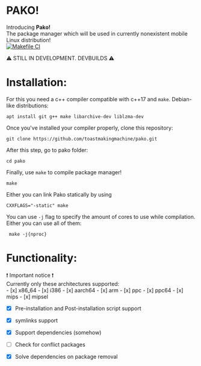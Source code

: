 # PAKO!

Introducing **Pako!**  
The package manager which will be used in currently nonexistent mobile Linux distribution!  
[![Makefile CI](https://github.com/toastmakingmachine/pako/actions/workflows/makefile.yml/badge.svg?branch=main)](https://github.com/toastmakingmachine/pako/actions/workflows/makefile.yml)  

:warning: STILL IN DEVELOPMENT. DEVBUILDS :warning: 

# Installation:
For this you need a c++ compiler compatible with c++17 and ```make```. 
Debian-like distributions:
```
apt install git g++ make libarchive-dev liblzma-dev
```
Once you've installed your compiler properly, clone this repository:
```
git clone https://github.com/toastmakingmachine/pako.git
```
After this step, go to pako folder:
```
cd pako
```
Finally, use ``make`` to compile package manager!
```
make
```
Either you can link Pako statically by using
```
CXXFLAGS="-static" make
```
 
You can use ``-j`` flag to specify the  amount of cores to use while compilation. Either you can use all of them:
```
 make -j{nproc}
```

# Functionality:
:exclamation: Important notice :exclamation:  
Currently only these architectures supported:  
	- [x] x86_64
	- [x] i386
	- [x] aarch64
	- [x] arm
	- [x] ppc
	- [x] ppc64
	- [x] mips
	- [x] mipsel
- [x] Pre-installation and Post-installation script support
- [X]  symlinks support
- [X] Support dependencies (somehow)
- [ ] Check for conflict packages 
- [X] Solve dependencies on package removal


